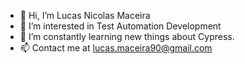 - 👋 Hi, I’m Lucas Nicolas Maceira
- 👀 I’m interested in Test Automation Development
- 🌱 I’m constantly learning new things about Cypress.
- 📫 Contact me at lucas.maceira90@gmail.com

<!---
Lmaceira/Lmaceira is a ✨ special ✨ repository because its `README.md` (this file) appears on your GitHub profile.
You can click the Preview link to take a look at your changes.
--->

